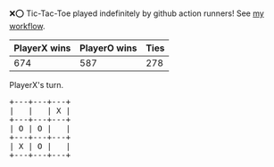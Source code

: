 :x::o: Tic-Tac-Toe played indefinitely by github action runners! See [my workflow](.github/workflows/play.yaml).

|PlayerX wins|PlayerO wins|Ties|
|-|-|-|
|674|587|278|

PlayerX's turn.

<pre>
+---+---+---+
|   |   | X |
+---+---+---+
| O | O |   |
+---+---+---+
| X | O |   |
+---+---+---+
</pre>